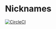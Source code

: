 # Nicknames

[![CircleCI](https://circleci.com/gh/VMoiseev/Nicknames/tree/master.svg?style=svg)](https://circleci.com/gh/VMoiseev/Nicknames/tree/master)
